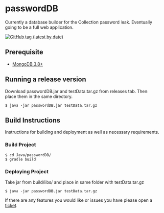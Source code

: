 # passwordDB
Currently a database builder for the Collection password leak.
Eventually going to be a full web application.

[![GitHub tag (latest by date)](https://img.shields.io/github/v/tag/TheDarkUndoing/passwordDB)](https://github.com/TheDarkUndoing/passwordDB/releases)





## Prerequisite
- [MongoDB 3.8+](https://www.mongodb.com/download-center/community)

## Running a release version
Download passwordDB.jar and testData.tar.gz from releases tab.
Then place them in the same directory.
```
$ java -jar passwordDB.jar testData.tar.gz
```

## Build Instructions
Instructions for building and deployment as well as necessary requirements.

### Build Project
```
$ cd Java/passwordDB/
$ gradle build
```
### Deploying Project
Take jar from build/libs/ and place in same folder with testData.tar.gz
```
$ java -jar passwordDB.jar testData.tar.gz
```

If there are any features you would like or issues you have please open a [ticket](https://github.com/TheDarkUndoing/passwordDB/issues/).
